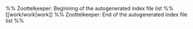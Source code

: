 %% Zoottelkeeper: Beginning of the autogenerated index file list  %%
 [[work/work|work]]
%% Zoottelkeeper: End of the autogenerated index file list  %%
